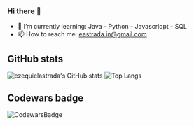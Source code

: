 ### Hi there 👋

- 🌱 I’m currently learning: Java - Python - Javascriopt - SQL
- 📫 How to reach me: eastrada.in@gmail.com



## GitHub stats
![ezequielastrada's GitHub stats](https://github-readme-stats.vercel.app/api?username=ezequielastrada&show_icons=true&theme=dark) ![Top Langs](https://github-readme-stats.vercel.app/api/top-langs/?username=ezequielastrada&layout=compact&theme=dark)

## Codewars badge
![CodewarsBadge](https://www.codewars.com/users/ezequielastrada/badges/large)
